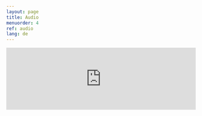 ```yaml
---
layout: page
title: Audio
menuorder: 4
ref: audio
lang: de
---
```

<iframe width="100%" height="166" scrolling="no" frameborder="no" src="https://w.soundcloud.com/player/?url=https%3A//api.soundcloud.com/tracks/359908040&color=%23242424"></iframe>
